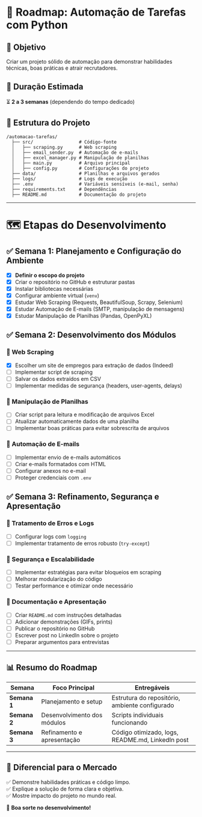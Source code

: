 # 🚀 Roadmap: Automação de Tarefas com Python

## 📌 Objetivo
Criar um projeto sólido de automação para demonstrar habilidades técnicas, boas práticas e atrair recrutadores.

## 📅 Duração Estimada
⏳ **2 a 3 semanas** (dependendo do tempo dedicado)

## 📁 Estrutura do Projeto
```
/automacao-tarefas/
  ├── src/                 # Código-fonte
  │   ├── scraping.py      # Web scraping
  │   ├── email_sender.py  # Automação de e-mails
  │   ├── excel_manager.py # Manipulação de planilhas
  │   ├── main.py          # Arquivo principal
  │   ├── config.py        # Configurações do projeto
  ├── data/                # Planilhas e arquivos gerados
  ├── logs/                # Logs de execução
  ├── .env                 # Variáveis sensíveis (e-mail, senha)
  ├── requirements.txt     # Dependências
  ├── README.md            # Documentação do projeto
```

---

# 🗺️ Etapas do Desenvolvimento

## ✅ Semana 1: Planejamento e Configuração do Ambiente
- [X] **Definir o escopo do projeto**
- [X] Criar o repositório no GitHub e estruturar pastas
- [X] Instalar bibliotecas necessárias
- [X] Configurar ambiente virtual (`venv`)
- [X] Estudar Web Scraping (Requests, BeautifulSoup, Scrapy, Selenium)
- [X] Estudar Automação de E-mails (SMTP, manipulação de mensagens)
- [X] Estudar Manipulação de Planilhas (Pandas, OpenPyXL)

## ✅ Semana 2: Desenvolvimento dos Módulos
### 🔹 Web Scraping
- [X] Escolher um site de empregos para extração de dados (Indeed)
- [ ] Implementar script de scraping
- [ ] Salvar os dados extraídos em CSV
- [ ] Implementar medidas de segurança (headers, user-agents, delays)

### 🔹 Manipulação de Planilhas
- [ ] Criar script para leitura e modificação de arquivos Excel
- [ ] Atualizar automaticamente dados de uma planilha
- [ ] Implementar boas práticas para evitar sobrescrita de arquivos

### 🔹 Automação de E-mails
- [ ] Implementar envio de e-mails automáticos
- [ ] Criar e-mails formatados com HTML
- [ ] Configurar anexos no e-mail
- [ ] Proteger credenciais com `.env`

## ✅ Semana 3: Refinamento, Segurança e Apresentação
### 🔹 Tratamento de Erros e Logs
- [ ] Configurar logs com `logging`
- [ ] Implementar tratamento de erros robusto (`try-except`)

### 🔹 Segurança e Escalabilidade
- [ ] Implementar estratégias para evitar bloqueios em scraping
- [ ] Melhorar modularização do código
- [ ] Testar performance e otimizar onde necessário

### 🔹 Documentação e Apresentação
- [ ] Criar `README.md` com instruções detalhadas
- [ ] Adicionar demonstrações (GIFs, prints)
- [ ] Publicar o repositório no GitHub
- [ ] Escrever post no LinkedIn sobre o projeto
- [ ] Preparar argumentos para entrevistas

---

## 📊 Resumo do Roadmap

| Semana  | Foco Principal | Entregáveis |
|---------|--------------|--------------|
| **Semana 1** | Planejamento e setup | Estrutura do repositório, ambiente configurado |
| **Semana 2** | Desenvolvimento dos módulos | Scripts individuais funcionando |
| **Semana 3** | Refinamento e apresentação | Código otimizado, logs, README.md, LinkedIn post |

---

## 🎯 Diferencial para o Mercado
✅ Demonstre habilidades práticas e código limpo.  
✅ Explique a solução de forma clara e objetiva.  
✅ Mostre impacto do projeto no mundo real.  

🚀 **Boa sorte no desenvolvimento!**
